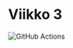 # Viikko 3

![GitHub Actions](https://github.com/Pentu88/ohtu-2021k/workflows/Viikko%203/badge.svg)
